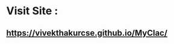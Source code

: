 <h1>Visit Site : </h1>
<h2><a href="https://vivekthakurcse.github.io/MyClac/">https://vivekthakurcse.github.io/MyClac/</a></h2>

